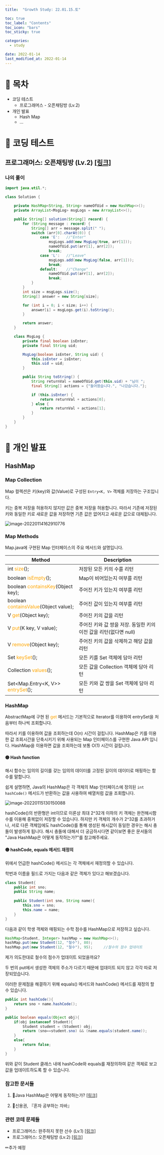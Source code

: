 ```yaml
---
title:  "Growth Study: 22.01.15.토"

toc: true
toc_label: "Contents"
toc_icon: "bars"
toc_sticky: true

categories:
  - study

date: 2022-01-14
last_modified_at: 2022-01-14
---
```




#   📜 목차

- 코딩 테스트
  - 프로그래머스 - 오픈채팅방 (Lv.2)
- 개인 발표
  - Hash Map
  - ...





# 🎯 코딩 테스트

## 프로그래머스: 오픈채팅방 (Lv.2) [[링크]](https://programmers.co.kr/learn/courses/30/lessons/42888)

### 나의 풀이

```java
import java.util.*;

class Solution {

    private HashMap<String, String> nameOfUid = new HashMap<>();
    private ArrayList<MsgLog> msgLogs = new ArrayList<>();

    public String[] solution(String[] record) {
        for (String message : record) {
            String[] arr = message.split(" ");
            switch (arr[0].charAt(0)) {
                case 'E':	//"Enter"
                    msgLogs.add(new MsgLog(true, arr[1]));
                    nameOfUid.put(arr[1], arr[2]);
                    break;
                case 'L':	//"Leave"
                    msgLogs.add(new MsgLog(false, arr[1]));
                    break;
                default:	//"Change"
                    nameOfUid.put(arr[1], arr[2]);
                    break;
            }
        }
        int size = msgLogs.size();
        String[] answer = new String[size];

        for (int i = 0; i < size; i++) {
            answer[i] = msgLogs.get(i).toString();
        }

        return answer;
    }

    class MsgLog {
        private final boolean isEnter;
        private final String uid;

        MsgLog(boolean isEnter, String uid) {
            this.isEnter = isEnter;
            this.uid = uid;
        }

        public String toString() {
            String returnVal = nameOfUid.get(this.uid) + "님이 ";
            final String[] actions = {"들어왔습니다.", "나갔습니다."};

            if (this.isEnter) {
                return returnVal + actions[0];
            } else {
                return returnVal + actions[1];
            }
        }
    }
}
```







# 📝 개인 발표

## HashMap

### Map Collection

Map 컬렉션은 키(key)와 값(Value)로 구성된 `Entry<K, V>` 객체를 저장하는 구조입니다.

키는 중복 저장을 허용하지 않지만 값은 중복 저장을 허용합니다. 따라서 기존에 저장된 키와 동일한 키로 새로운 값을 저장하면 기존 값은 없어지고 새로운 값으로 대체됩니다.

![image-20220114162910776](..\..\assets\images\2022-01-14-growth_week_4\image-20220114162910776.png)

### Map Methods

Map.java에 구현된 Map 인터페이스의 주요 메서드와 설명입니다.

| Method                                                       | Description                                                  |
| ------------------------------------------------------------ | ------------------------------------------------------------ |
| int <span style="color:orange">size</span>();                | 저장된 모든 키의 수를 리턴                                   |
| boolean <span style="color:orange">isEmpty</span>();         | Map이 비어있는지 여부를 리턴                                 |
| boolean <span style="color:orange">containsKey</span>(Object key); | 주어진 키가 있는지 여부를 리턴                               |
| boolean <span style="color:orange">containsValue</span>(Object value); | 주어진 값이 있는지 여부를 리턴                               |
| V <span style="color:orange">get</span>(Object key);         | 주어진 키의 값을 리턴                                        |
| V <span style="color:orange">put</span>(K key, V value);     | 주어진 키와 값 쌍을 저장. 동일한 키의 이전 값을 리턴(없다면 null) |
| V <span style="color:orange">remove</span>(Object key);      | 주어진 키의 값을 삭제하고 해당 값을 리턴                     |
| Set<K> <span style="color:orange">keySet</span>();           | 모든 키를 Set 객체에 담아 리턴                               |
| Collection<V> <span style="color:orange">values</span>();    | 모든 값을 Collection 객체에 담아 리턴                        |
| Set<Map.Entry<K, V>> <span style="color:orange">entrySet</span>(); | 모든 키와 값 쌍을 Set 객체에 담아 리턴                       |



### HashMap

AbstractMap에 구현 된 <span style="color:orange">get</span> 메서드는 기본적으로 Iterator를 이용하여 entrySet을 처음부터 하나씩 조회합니다.



따라서 키를 이용하여 값을 조회하는데 O(n) 시간이 걸립니다. HashMap은 키를 이용한 값 조회시간을 단축시키기 위해 사용되는 Map 인터페이스를 구현한 Java API 입니다. HashMap을 이용하면 값을 조회하는데 보통 O(1) 시간이 걸립니다. 



#### 🟡 Hash function

해시 함수는 임의의 길이를 갖는 임의의 데이터를 고정된 길이의 데이터로 매핑하는 함수를 말합니다.

쉽게 설명하면, Java의 HashMap은 각 객체의 Map 인터페이스에 정의된 `int hashCode()` 메서드가  반환하는 값을 사용하여 배열처럼 값을 조회합니다.

![image-20220115130150088](../../assets/images/2022-01-14-growth_week_4/image-20220115130150088.png)



hashCode()의 반환형은 int이므로 이론상 최대 2^32개 이하의 키 객체는 완전해시함수를 이용해 중복없이 저장할 수 있습니다. 하지만 키 객체의 개수가 2^32를 초과하거나, 서로 다른 객체임에도 hashCode()를 통해 생성된 해시값이 동일한 경우는 해시 충돌이 발생하게 됩니다. 해시 충돌에 대해서 더 궁금하시다면 같이보면 좋은 문서들의 "Java HashMap은 어떻게 동작하는가?"를 참고해주세요.



#### 🟡 hashCode, equals 메서드 재정의

위에서 언급한 hashCode() 메서드는 각 객체에서 재정의할 수 있습니다.

학번과 이름을 필드로 가지는 다음과 같은 객체가 있다고 해보겠습니다.

```java
class Student{
	public int sno;
	public String name;
    
    public Student(int sno, String name){
        this.sno = sno;
        this.name = name;
    }
}
```

다음과 같이 학생 객체와 매핑되는 수학 점수를 HashMap으로 저장하고 싶습니다.

```java
HashMap<Student, Integer> hashMap = new HashMap<>();
hashMap.put(new Student(12, "철수"), 80);
hashMap.put(new Student(12, "철수"), 95);		//철수의 점수 업데이트
```

제가 의도한대로 철수의 점수가 업데이트 되었을까요?

두 번의 put에서 생성한 객체의 주소가 다르기 때문에 업데이트 되지 않고 각각 따로 저장되었습니다.



이러한 문제점을 해결하기 위해 equals() 메서드와 hashCode() 메서드를 재정의 할 수 있습니다.

```java
public int hashCode(){
    return sno + name.hashCode();
}

public boolean equals(Object obj){
    if(obj instanceof Student){
        Student student = (Student) obj;
        return (sno==student.sno) && (name.equals(student.name));
    }
    else{
        return false;
    }
}
```

위와 같이 Student 클래스 내에 hashCode와 equals를 재정의하여 같은 객체로 보고 값을 업데이트하도록 할 수 있습니다.



### 참고한 문서들

1. 📄Java HashMap은 어떻게 동작하는가? [[링크]](https://d2.naver.com/helloworld/831311)

2. 📖신용권, 『혼자 공부하는 자바』

### 관련 코테 문제들

- 프로그래머스: 완주하지 못한 선수 (Lv.1) [[링크]](https://programmers.co.kr/learn/courses/30/lessons/42576)
- 프로그래머스: 오픈채팅방 (Lv.2) [[링크]](https://programmers.co.kr/learn/courses/30/lessons/42888)

✏추가 예정

